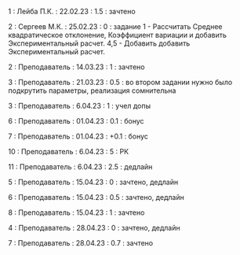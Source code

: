 1 : Лейба П.К. : 22.02.23 : 1.5 : зачтено

2 : Сергеев М.К. : 25.02.23 : 0 : задание 1 - Рассчитать Среднее квадратическое отклонение, Коэффициент вариации и добавить Экспериментальный расчет. 4,5 - Добавить добавить Экспериментальный расчет.

2 : Преподаватель : 14.03.23 : 1 : зачтено

3 : Преподаватель : 21.03.23 : 0.5 : во втором задании нужно было подкрутить параметры, реализация сомнительна

3 : Преподаватель : 6.04.23 : 1 : учел допы

6 : Преподаватель : 01.04.23 : 0.1 : бонус

7 : Преподаватель : 01.04.23 : +0.1 : бонус

10 : Преподаватель : 6.04.23 : 5 : РК

11 : Преподаватель : 6.04.23 : 2.5 : дедлайн

5 : Преподаватель : 15.04.23 : 0 : зачтено, дедлайн

6 : Преподаватель : 15.04.23 : 0.5 : зачтено, дедлайн

8 : Преподаватель : 15.04.23 : 1 : зачтено

4 : Преподаватель : 28.04.23 : 0 : зачтено, дедлайн

7 : Преподаватель : 28.04.23 : 0.7 : зачтено




